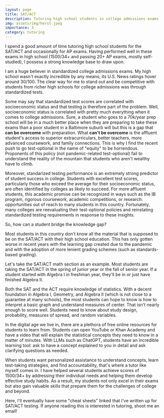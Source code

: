 ```yaml
---
layout: page
title: SAT/ACT
description: Tutoring high school students in college admissions exams
img: assets/img/herst.jpeg
importance: 3
category: tutoring
---
```


I spend a good amount of time tutoring high school students for the SAT/ACT and occasionally for AP exams. Having performed well in these exams in high school (1500/34+ and passing 20+ AP exams, mostly self-studied), I possess a strong knowledge base to draw upon.

I am a huge believer in standardized college admissions exams. My high school wasn't exactly incredible by any means; its U.S. News ratings hover around 30/100. The clear way for me to stand out and be competitive with students from richer high schools for college admissions was through standardized tests.

Some may say that standardized test scores are correlated with socioeconomic status and that testing is therefore part of the problem. Well, socioeconomic status is correlated with pretty much everything when it comes to college admissions. Sure, a student who goes to a 70k/year prep school will be in a much better place when they are preparing to take these exams than a poor student in a Baltimore suburb will but this is a gap that **can be overcome** with preparation. What **can't be overcome** is the affluent student's access to superior extracurriculars, better teachers, more advanced coursework, and family connections. This is why I find the recent push to go test-optional in the name of "equity" to be horrendous. Proponents of this policy (not pandemic-related test-optional) fail to understand the reality of the mountain that students who aren't wealthy have to climb.

Moreover, standarized testing performance is an extremely strong predictor of student success in college. Students with excellent test scores, particularly those who exceed the average for their socioeconomic status, are often identified by colleges as likely to succeed. For more affluent students, this academic promise can be recognized in ways such as the IB program, rigorous coursework, academic competitions, or research: opportunities out of reach to many students in this country. Fortunately, many colleges are reevaluating their test-optional policies and reinstating standardized testing requirements in response to these insights.

So, how can a student bridge the knowledge gap?

Most students in this country don't know all the material that is supposed to be on the SAT/ACT with their high school education. This has only gotten worse in recent years with the learning gap created due to the pandemic and with the adoption of more lenient grading schemes (such as standards-based grading).

Let's take the SAT/ACT math section as an example. Most students are taking the SAT/ACT in the spring of junior year or the fall of senior year. If a student started with Algebra I in freshman year, they'll be in or just have finished Algebra II.

Both the SAT and the ACT require knowledge of statistics. With a decent foundation in Algebra I, Geometry, and Algebra II (which is not close to a guarantee at many schools), the most students can hope to know is how to interpret a basic graph and understand measures of center. That isn't nearly enough to score well. Students need to know about study design, probability, measures of spread, and random variables.

In the digital age we live in, there are a plethora of free online resources for students to learn from. Students can open YouTube or Khan Academy and have a video that will explain the statistical concepts they need to know in a matter of minutes. With LLMs such as ChatGPT, students have an incredible learning tool: ask to have a concept explained to you in detail and ask clarifying questions as needed.

When students want personalized assistance to understand concepts, learn test-taking strategies, and find accountability, that's where a tutor like myself comes in. I have helped several students achieve scores of 1500/34+ by addressing their individual needs and helping them develop effective study habits. As a result, my students not only excel in their exams but also gain valuable skills that prepare them for the challenges of college and beyond.

Here, I'll eventually have some "cheat sheets" linked that I've written up for SAT/ACT testing. If anyone reading this is interested in tutoring, shoot me an email!
